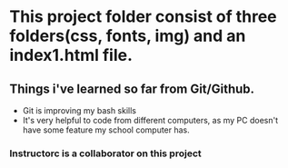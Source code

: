 # This project folder consist of three folders(css, fonts, img) and an index1.html file.

## Things i've learned so far from Git/Github.

* Git is improving my bash skills
* It's very helpful to code from different computers, as my PC doesn't have some feature my school computer has.

### Instructorc is a collaborator on this project
